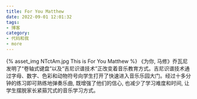```yaml
---
title: For You Matthew
date: 2022-09-01 12:01:32
tags:
- 博客
category:
- 代码和我
- more
---
```

{% asset_img NTctAm.jpg This is For You Matthew %}
《为你, 马修》乔瓦尼发明了“卷轴式键盘”以及“吉尼识谱技术”正改变着音乐教育方式。吉尼识谱技术通过字母、数字、色彩和动物符号向学生打开了快速进入音乐乐园大门。经过十多分钟的练习即可熟练地弹奏乐曲, 既增强了他们的信心, 也减少了学习难度和时间, 让学生摆脱家长紧箍咒式的音乐学习方式。